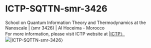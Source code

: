 # ICTP-SQTTN-smr-3426
School on Quantum Information Theory and Thermodynamics at the Nanoscale | (smr 3426) | Al Hoceima - Morocco  
For more information, please visit ICTP website at [|ICTP〉](http://indico.ictp.it/event/9023/)
![|ICTP-SQTTN-smr-3426〉](https://raw.githubusercontent.com/etriZiko/ICTP-SQTTN-smr-3426/master/SQITTN.png) 

